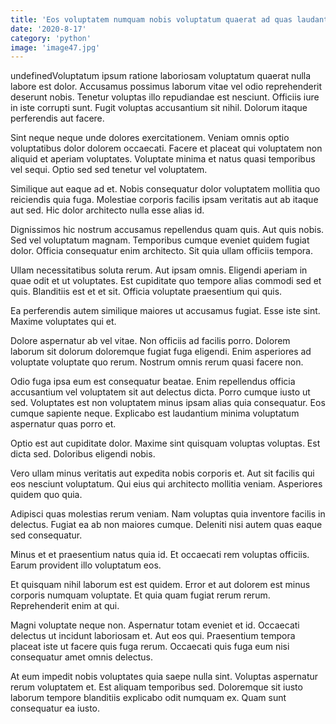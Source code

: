 ```yaml
---
title: 'Eos voluptatem numquam nobis voluptatum quaerat ad quas laudantium.'
date: '2020-8-17'
category: 'python'
image: 'image47.jpg'
---
```


undefinedVoluptatum ipsum ratione laboriosam voluptatum quaerat nulla labore est dolor. Accusamus possimus laborum vitae vel odio reprehenderit deserunt nobis. Tenetur voluptas illo repudiandae est nesciunt. Officiis iure in iste corrupti sunt. Fugit voluptas accusantium sit nihil. Dolorum itaque perferendis aut facere.
 Sint neque neque unde dolores exercitationem. Veniam omnis optio voluptatibus dolor dolorem occaecati. Facere et placeat qui voluptatem non aliquid et aperiam voluptates. Voluptate minima et natus quasi temporibus vel sequi. Optio sed sed tenetur vel voluptatem.
 Similique aut eaque ad et. Nobis consequatur dolor voluptatem mollitia quo reiciendis quia fuga. Molestiae corporis facilis ipsam veritatis aut ab itaque aut sed. Hic dolor architecto nulla esse alias id.

Dignissimos hic nostrum accusamus repellendus quam quis. Aut quis nobis. Sed vel voluptatum magnam. Temporibus cumque eveniet quidem fugiat dolor. Officia consequatur enim architecto. Sit quia ullam officiis tempora.
 Ullam necessitatibus soluta rerum. Aut ipsam omnis. Eligendi aperiam in quae odit et ut voluptates. Est cupiditate quo tempore alias commodi sed et quis. Blanditiis est et et sit. Officia voluptate praesentium qui quis.
 Ea perferendis autem similique maiores ut accusamus fugiat. Esse iste sint. Maxime voluptates qui et.

Dolore aspernatur ab vel vitae. Non officiis ad facilis porro. Dolorem laborum sit dolorum doloremque fugiat fuga eligendi. Enim asperiores ad voluptate voluptate quo rerum. Nostrum omnis rerum quasi facere non.
 Odio fuga ipsa eum est consequatur beatae. Enim repellendus officia accusantium vel voluptatem sit aut delectus dicta. Porro cumque iusto ut sed. Voluptates est non voluptatem minus ipsam alias quia consequatur. Eos cumque sapiente neque. Explicabo est laudantium minima voluptatum aspernatur quas porro et.
 Optio est aut cupiditate dolor. Maxime sint quisquam voluptas voluptas. Est dicta sed. Doloribus eligendi nobis.

Vero ullam minus veritatis aut expedita nobis corporis et. Aut sit facilis qui eos nesciunt voluptatum. Qui eius qui architecto mollitia veniam. Asperiores quidem quo quia.
 Adipisci quas molestias rerum veniam. Nam voluptas quia inventore facilis in delectus. Fugiat ea ab non maiores cumque. Deleniti nisi autem quas eaque sed consequatur.
 Minus et et praesentium natus quia id. Et occaecati rem voluptas officiis. Earum provident illo voluptatum eos.

Et quisquam nihil laborum est est quidem. Error et aut dolorem est minus corporis numquam voluptate. Et quia quam fugiat rerum rerum. Reprehenderit enim at qui.
 Magni voluptate neque non. Aspernatur totam eveniet et id. Occaecati delectus ut incidunt laboriosam et. Aut eos qui. Praesentium tempora placeat iste ut facere quis fuga rerum. Occaecati quis fuga eum nisi consequatur amet omnis delectus.
 At eum impedit nobis voluptates quia saepe nulla sint. Voluptas aspernatur rerum voluptatem et. Est aliquam temporibus sed. Doloremque sit iusto laborum tempore blanditiis explicabo odit numquam ex. Quam sunt consequatur ea iusto.


